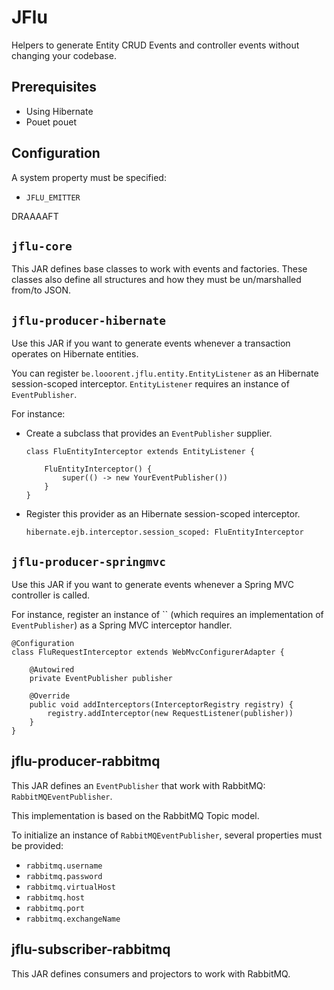 # JFlu

Helpers to generate Entity CRUD Events and controller events without changing your codebase.

## Prerequisites

* Using Hibernate 
* Pouet pouet

## Configuration

A system property must be specified:
* `JFLU_EMITTER`


DRAAAAFT

## `jflu-core`

This JAR defines base classes to work with events and factories.
These classes also define all structures and how they must be un/marshalled from/to JSON.

## `jflu-producer-hibernate`

Use this JAR if you want to generate events whenever a transaction operates on Hibernate entities.

You can register `be.looorent.jflu.entity.EntityListener` as an Hibernate session-scoped interceptor.
`EntityListener` requires an instance of `EventPublisher`.

For instance:
* Create a subclass that provides an `EventPublisher` supplier.
    ```
    class FluEntityInterceptor extends EntityListener {
    
        FluEntityInterceptor() {
            super(() -> new YourEventPublisher())
        }
    }
    ```
* Register this provider as an Hibernate session-scoped interceptor.
    ```
    hibernate.ejb.interceptor.session_scoped: FluEntityInterceptor
    ```
    
## `jflu-producer-springmvc`

Use this JAR if you want to generate events whenever a Spring MVC controller is called.

For instance, register an instance of `` (which requires an implementation of `EventPublisher`) as a Spring MVC interceptor handler.
```
@Configuration
class FluRequestInterceptor extends WebMvcConfigurerAdapter {

    @Autowired
    private EventPublisher publisher

    @Override
    public void addInterceptors(InterceptorRegistry registry) {
        registry.addInterceptor(new RequestListener(publisher))
    }
}
```

## jflu-producer-rabbitmq

This JAR defines an `EventPublisher` that work with RabbitMQ: `RabbitMQEventPublisher`.

This implementation is based on the RabbitMQ Topic model.

To initialize an instance of `RabbitMQEventPublisher`, several properties must be provided:
* `rabbitmq.username`
* `rabbitmq.password`
* `rabbitmq.virtualHost`
* `rabbitmq.host`
* `rabbitmq.port`
* `rabbitmq.exchangeName`

## jflu-subscriber-rabbitmq

This JAR defines consumers and projectors to work with RabbitMQ.


